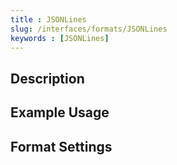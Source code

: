 ```yaml
---
title : JSONLines
slug: /interfaces/formats/JSONLines
keywords : [JSONLines]
---
```


## Description

## Example Usage

## Format Settings